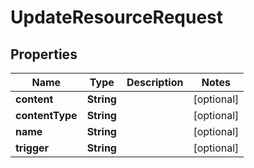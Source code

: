 

# UpdateResourceRequest


## Properties

| Name | Type | Description | Notes |
|------------ | ------------- | ------------- | -------------|
|**content** | **String** |  |  [optional] |
|**contentType** | **String** |  |  [optional] |
|**name** | **String** |  |  [optional] |
|**trigger** | **String** |  |  [optional] |



